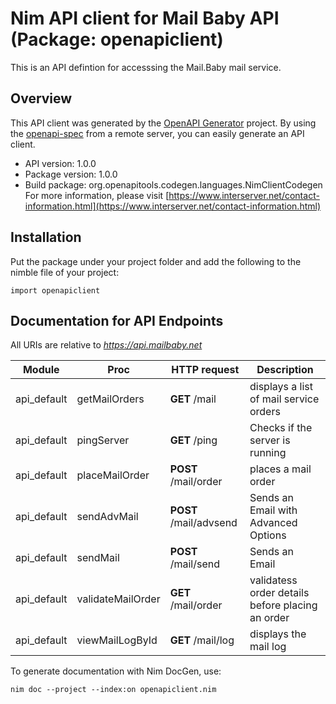 # Nim API client for Mail Baby API (Package: openapiclient)

This is an API defintion for accesssing the Mail.Baby mail service.

## Overview

This API client was generated by the [OpenAPI Generator](https://openapi-generator.tech) project.  By using the [openapi-spec](https://openapis.org) from a remote server, you can easily generate an API client.

- API version: 1.0.0
- Package version: 1.0.0
- Build package: org.openapitools.codegen.languages.NimClientCodegen
    For more information, please visit [https://www.interserver.net/contact-information.html](https://www.interserver.net/contact-information.html)

## Installation

Put the package under your project folder and add the following to the nimble file of your project:

```
import openapiclient
```

## Documentation for API Endpoints

All URIs are relative to *https://api.mailbaby.net*

Module | Proc | HTTP request | Description
------------ | ------------- | ------------- | -------------
api_default | getMailOrders | **GET** /mail | displays a list of mail service orders
api_default | pingServer | **GET** /ping | Checks if the server is running
api_default | placeMailOrder | **POST** /mail/order | places a mail order
api_default | sendAdvMail | **POST** /mail/advsend | Sends an Email with Advanced Options
api_default | sendMail | **POST** /mail/send | Sends an Email
api_default | validateMailOrder | **GET** /mail/order | validatess order details before placing an order
api_default | viewMailLogById | **GET** /mail/log | displays the mail log


To generate documentation with Nim DocGen, use:

```
nim doc --project --index:on openapiclient.nim
```

